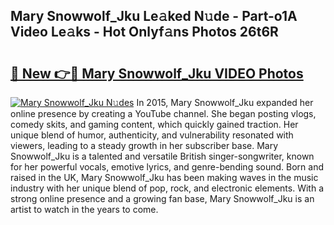 ## Mary Snowwolf_Jku Le𝚊ked N𝚞de - Part-o1A Video Le𝚊ks - Hot Onlyf𝚊ns Photos 26t6R

# <h2><a href="http://ac41246.deff.icu/?id=Mary+Snowwolf_Jku">🔗 New 👉🔴 Mary Snowwolf_Jku VIDEO Photos</a></h2>

[![Mary Snowwolf_Jku N𝚞des](https://i.imgur.com/rIISA9y.gif)](http://ac41246.deff.icu/?id=Mary+Snowwolf_Jku)
In 2015, Mary Snowwolf_Jku expanded her online presence by creating a YouTube channel. She began posting vlogs, comedy skits, and gaming content, which quickly gained traction. Her unique blend of humor, authenticity, and vulnerability resonated with viewers, leading to a steady growth in her subscriber base. Mary Snowwolf_Jku is a talented and versatile British singer-songwriter, known for her powerful vocals, emotive lyrics, and genre-bending sound. Born and raised in the UK, Mary Snowwolf_Jku has been making waves in the music industry with her unique blend of pop, rock, and electronic elements. With a strong online presence and a growing fan base, Mary Snowwolf_Jku is an artist to watch in the years to come.
